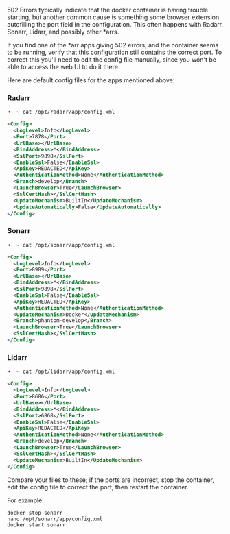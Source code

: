 502 Errors typically indicate that the docker container is having trouble starting, but another common cause is something some browser extension autofilling the port field in the configuration.  This often happens with Radarr, Sonarr, Lidarr, and possibly other *arrs.

If you find one of the *arr apps giving 502 errors, and the container seems to be running, verify that this configuration still contains the correct port.  To correct this you'll need to edit the config file manually, since you won't be able to access the web UI to do it there.

Here are default config files for the apps mentioned above:

### Radarr
```
➜  ~ cat /opt/radarr/app/config.xml
```

```xml
<Config>
  <LogLevel>Info</LogLevel>
  <Port>7878</Port>
  <UrlBase></UrlBase>
  <BindAddress>*</BindAddress>
  <SslPort>9898</SslPort>
  <EnableSsl>False</EnableSsl>
  <ApiKey>REDACTED</ApiKey>
  <AuthenticationMethod>None</AuthenticationMethod>
  <Branch>develop</Branch>
  <LaunchBrowser>True</LaunchBrowser>
  <SslCertHash></SslCertHash>
  <UpdateMechanism>BuiltIn</UpdateMechanism>
  <UpdateAutomatically>False</UpdateAutomatically>
</Config>
```

### Sonarr
```
➜  ~ cat /opt/sonarr/app/config.xml
```
```xml
<Config>
  <LogLevel>Info</LogLevel>
  <Port>8989</Port>
  <UrlBase></UrlBase>
  <BindAddress>*</BindAddress>
  <SslPort>9898</SslPort>
  <EnableSsl>False</EnableSsl>
  <ApiKey>REDACTED</ApiKey>
  <AuthenticationMethod>None</AuthenticationMethod>
  <UpdateMechanism>Docker</UpdateMechanism>
  <Branch>phantom-develop</Branch>
  <LaunchBrowser>True</LaunchBrowser>
  <SslCertHash></SslCertHash>
</Config>
```

### Lidarr
```
➜  ~ cat /opt/lidarr/app/config.xml
```
```xml
<Config>
  <LogLevel>Info</LogLevel>
  <Port>8686</Port>
  <UrlBase></UrlBase>
  <BindAddress>*</BindAddress>
  <SslPort>6868</SslPort>
  <EnableSsl>False</EnableSsl>
  <ApiKey>REDACTED</ApiKey>
  <AuthenticationMethod>None</AuthenticationMethod>
  <Branch>develop</Branch>
  <LaunchBrowser>True</LaunchBrowser>
  <SslCertHash></SslCertHash>
  <UpdateMechanism>BuiltIn</UpdateMechanism>
</Config>
```

Compare your files to these; if the ports are incorrect, stop the container, edit the config file to correct the port, then restart the container.

For example:
```
docker stop sonarr
nano /opt/sonarr/app/config.xml
docker start sonarr
```